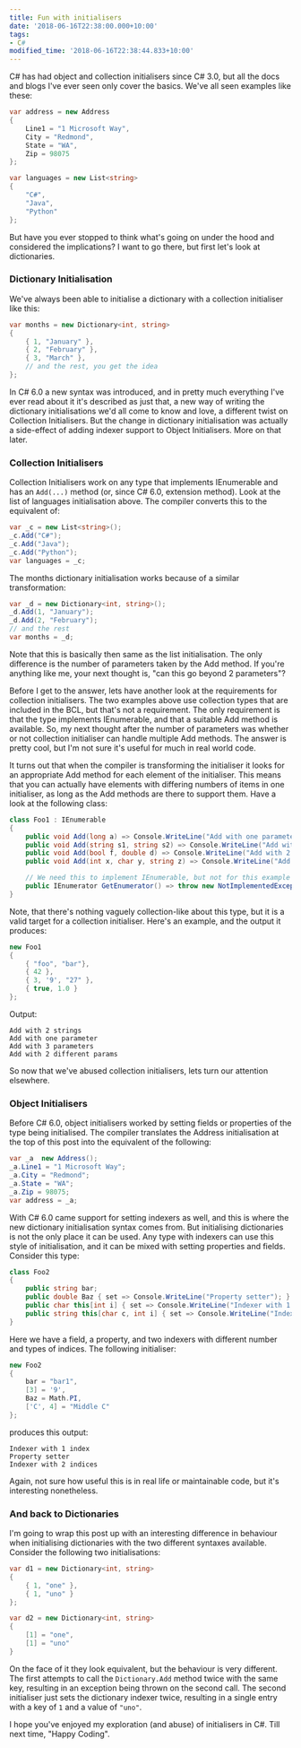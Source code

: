 ```yaml
---
title: Fun with initialisers
date: '2018-06-16T22:38:00.000+10:00'
tags:
- C#
modified_time: '2018-06-16T22:38:44.833+10:00'
---
```

C# has had object and collection initialisers since C# 3.0, but all the docs and
blogs I've ever seen only cover the basics. We've all seen examples like these:

```csharp
var address = new Address
{
    Line1 = "1 Microsoft Way",
    City = "Redmond",
    State = "WA",
    Zip = 98075
};

var languages = new List<string>
{
    "C#",
    "Java", 
    "Python"
};
```

But have you ever stopped to think what's going on under the hood and considered
the implications? I want to go there, but first let's look at dictionaries.

### Dictionary Initialisation

We've always been able to initialise a dictionary with a collection initialiser
like this:

```csharp
var months = new Dictionary<int, string>
{
    { 1, "January" },
    { 2, "February" },
    { 3, "March" },
    // and the rest, you get the idea
};
```

In C# 6.0 a new syntax was introduced, and in pretty much everything I've ever
read about it it's described as just that, a new way of writing the dictionary
initialisations we'd all come to know and love, a different twist on Collection
Initialisers. But the change in dictionary initialisation was actually a
side-effect of adding indexer support to Object Initialisers. More on that
later.

### Collection Initialisers

Collection Initialisers work on any type that implements IEnumerable and has an
`Add(...)` method (or, since C# 6.0, extension method). Look at the list of
languages initialisation above. The compiler converts this to the equivalent
of:

```csharp
var _c = new List<string>();
_c.Add("C#");
_c.Add("Java");
_c.Add("Python");
var languages = _c;
```

The months dictionary initialisation works because of a similar transformation:

```csharp
var _d = new Dictionary<int, string>();
_d.Add(1, "January");
_d.Add(2, "February");
// and the rest
var months = _d;
```

Note that this is basically then same as the list initialisation. The only
difference is the number of parameters taken by the Add method. If you're
anything like me, your next thought is, "can this go beyond 2 parameters"?

Before I get to the answer, lets have another look at the requirements for
collection initialisers. The two examples above use collection types that are
included in the BCL, but that's not a requirement. The only requirement is that
the type implements IEnumerable, and that a suitable Add method is available.
So, my next thought after the number of parameters was whether or not collection
initialiser can handle multiple Add methods. The answer is pretty cool, but I'm
not sure it's useful for much in real world code.

It turns out that when the compiler is transforming the initialiser it looks for
an appropriate Add method for each element of the initialiser. This means that
you can actually have elements with differing numbers of items in one
initialiser, as long as the Add methods are there to support them. Have a look
at the following class:

```csharp
class Foo1 : IEnumerable
{
    public void Add(long a) => Console.WriteLine("Add with one parameter");
    public void Add(string s1, string s2) => Console.WriteLine("Add with 2 strings");
    public void Add(bool f, double d) => Console.WriteLine("Add with 2 different params");
    public void Add(int x, char y, string z) => Console.WriteLine("Add with 3 parameters");

    // We need this to implement IEnumerable, but not for this example
    public IEnumerator GetEnumerator() => throw new NotImplementedException();
}
```

Note, that there's nothing vaguely collection-like about this type, but it is a
valid target for a collection initialiser. Here's an example, and the output it
produces:

```csharp
new Foo1
{
    { "foo", "bar"},
    { 42 },
    { 3, '9', "27" },
    { true, 1.0 }
};
```

Output:

```text
Add with 2 strings
Add with one parameter
Add with 3 parameters
Add with 2 different params
```

So now that we've abused collection initialisers, lets turn our attention
elsewhere.

### Object Initialisers

Before C# 6.0, object initialisers worked by setting fields or properties of the
type being initialised. The compiler translates the Address initialisation at
the top of this post into the equivalent of the following:

```csharp
var _a  new Address();
_a.Line1 = "1 Microsoft Way";
_a.City = "Redmond";
_a.State = "WA";
_a.Zip = 98075;
var address = _a;
```

With C# 6.0 came support for setting indexers as well, and this is where the new
dictionary initialisation syntax comes from. But initialising dictionaries is
not the only place it can be used. Any type with indexers can use this style of
initialisation, and it can be mixed with setting properties and fields. Consider
this type:

```csharp
class Foo2
{
    public string bar;
    public double Baz { set => Console.WriteLine("Property setter"); }
    public char this[int i] { set => Console.WriteLine("Indexer with 1 index"); }
    public string this[char c, int i] { set => Console.WriteLine("Indexer with 2 indices"); }
}
```

Here we have a field, a property, and two indexers with different number and
types of indices. The following initialiser:

```csharp
new Foo2
{
    bar = "bar1",
    [3] = '9',
    Baz = Math.PI,
    ['C', 4] = "Middle C"
};
```

produces this output:

```text
Indexer with 1 index
Property setter
Indexer with 2 indices
```

Again, not sure how useful this is in real life or maintainable code, but it's
interesting nonetheless.

### And back to Dictionaries

I'm going to wrap this post up with an interesting difference in behaviour when
initialising dictionaries with the two different syntaxes available. Consider
the following two initialisations:

```csharp
var d1 = new Dictionary<int, string>
{
    { 1, "one" },
    { 1, "uno" }
};

var d2 = new Dictionary<int, string>
{
    [1] = "one",
    [1] = "uno"
}
```

On the face of it they look equivalent, but the behaviour is very different. The
first attempts to call the `Dictionary.Add` method twice with the same key,
resulting in an exception being thrown on the second call. The second
initialiser just sets the dictionary indexer twice, resulting in a single entry
with a key of `1` and a value of `"uno"`.

I hope you've enjoyed my exploration (and abuse) of initialisers in C#. Till
next time, "Happy Coding".
